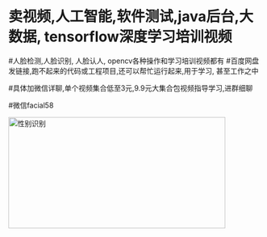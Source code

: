 #  卖视频,人工智能,软件测试,java后台,大数据, tensorflow深度学习培训视频
#人脸检测,人脸识别, 人脸认人, opencv各种操作和学习培训视频都有
#百度网盘发链接,跑不起来的代码或工程项目,还可以帮忙运行起来,用于学习, 甚至工作之中

#具体加微信详聊,单个视频集合低至3元,9.9元大集合包视频指导学习,进群细聊

#微信facial58

<img src="https://raw.githubusercontent.com/vipstone/faceai/master/res/gender.png" width = "430" height = "220" alt="性别识别"  />





